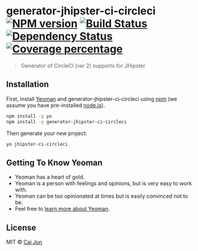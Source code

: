 # generator-jhipster-ci-circleci [![NPM version][npm-image]][npm-url] [![Build Status][travis-image]][travis-url] [![Dependency Status][daviddm-image]][daviddm-url] [![Coverage percentage][coveralls-image]][coveralls-url]
> Generator of CircleCI (ver 2) supports for JHipster

## Installation

First, install [Yeoman](http://yeoman.io) and generator-jhipster-ci-circleci using [npm](https://www.npmjs.com/) (we assume you have pre-installed [node.js](https://nodejs.org/)).

```bash
npm install -g yo
npm install -g generator-jhipster-ci-circleci
```

Then generate your new project:

```bash
yo jhipster-ci-circleci
```

## Getting To Know Yeoman

 * Yeoman has a heart of gold.
 * Yeoman is a person with feelings and opinions, but is very easy to work with.
 * Yeoman can be too opinionated at times but is easily convinced not to be.
 * Feel free to [learn more about Yeoman](http://yeoman.io/).

## License

MIT © [Cai Jun](https://github.com/jeantsai)


[npm-image]: https://badge.fury.io/js/generator-jhipster-ci-circleci.svg
[npm-url]: https://npmjs.org/package/generator-jhipster-ci-circleci
[travis-image]: https://travis-ci.org/jeantsai/generator-jhipster-ci-circleci.svg?branch=master
[travis-url]: https://travis-ci.org/jeantsai/generator-jhipster-ci-circleci
[daviddm-image]: https://david-dm.org/jeantsai/generator-jhipster-ci-circleci.svg?theme=shields.io
[daviddm-url]: https://david-dm.org/jeantsai/generator-jhipster-ci-circleci
[coveralls-image]: https://coveralls.io/repos/jeantsai/generator-jhipster-ci-circleci/badge.svg
[coveralls-url]: https://coveralls.io/r/jeantsai/generator-jhipster-ci-circleci

